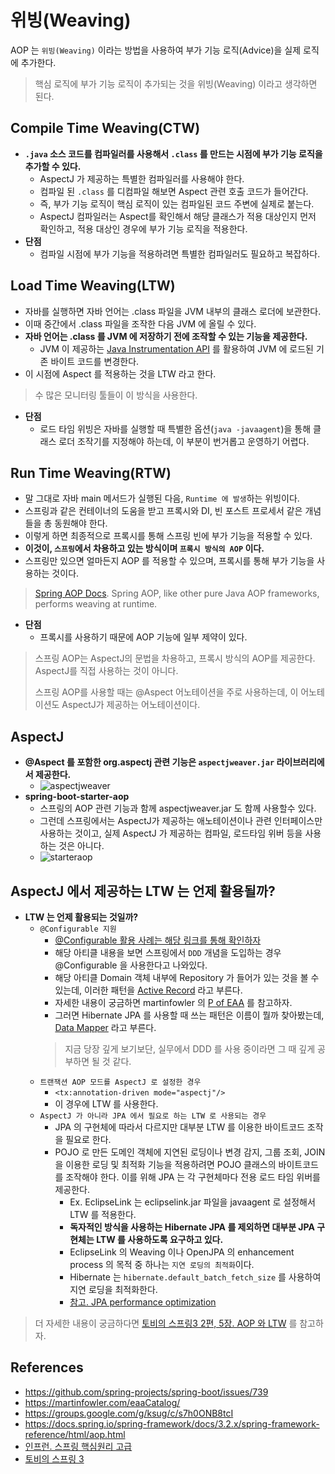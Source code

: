 # 위빙(Weaving)

AOP 는 `위빙(Weaving)` 이라는 방법을 사용하여 부가 기능 로직(Advice)을 실제 로직에 추가한다.

> 핵심 로직에 부가 기능 로직이 추가되는 것을 위빙(Weaving) 이라고 생각하면 된다.

## Compile Time Weaving(CTW)

- __`.java` 소스 코드를 컴파일러를 사용해서 `.class` 를 만드는 시점에 부가 기능 로직을 추가할 수 있다.__
  - AspectJ 가 제공하는 특별한 컴파일러를 사용해야 한다.
  - 컴파일 된 `.class` 를 디컴파일 해보면 Aspect 관련 호출 코드가 들어간다.
  - 즉, 부가 기능 로직이 핵심 로직이 있는 컴파일된 코드 주변에 실제로 붙는다. 
  - AspectJ 컴파일러는 Aspect를 확인해서 해당 클래스가 적용 대상인지 먼저 확인하고, 적용 대상인 경우에 부가 기능 로직을 적용한다.
- __단점__
  - 컴파일 시점에 부가 기능을 적용하려면 특별한 컴파일러도 필요하고 복잡하다.

## Load Time Weaving(LTW)

- 자바를 실행하면 자바 언어는 .class 파일을 JVM 내부의 클래스 로더에 보관한다.
- 이때 중간에서 .class 파일을 조작한 다음 JVM 에 올릴 수 있다.
- __자바 언어는 .class 를 JVM 에 저장하기 전에 조작할 수 있는 기능을 제공한다.__
  - JVM 이 제공하는 [Java Instrumentation API](https://www.baeldung.com/java-instrumentation) 를 활용하여 JVM 에 로드된 기존 바이트 코드를 변경한다.
- 이 시점에 Aspect 를 적용하는 것을 LTW 라고 한다.

> 수 많은 모니터링 툴들이 이 방식을 사용한다.

- __단점__
  - 로드 타임 위빙은 자바를 실행할 때 특별한 옵션(`java -javaagent`)을 통해 클래스 로더 조작기를 지정해야 하는데, 이 부분이 번거롭고 운영하기 어렵다.

## Run Time Weaving(RTW)

- 말 그대로 자바 main 메서드가 실행된 다음, `Runtime 에 발생`하는 위빙이다.
- 스프링과 같은 컨테이너의 도움을 받고 프록시와 DI, 빈 포스트 프로세서 같은 개념들을 총 동원해야 한다.
- 이렇게 하면 최종적으로 프록시를 통해 스프링 빈에 부가 기능을 적용할 수 있다.
- __이것이, `스프링`에서 차용하고 있는 방식이며 `프록시 방식의 AOP` 이다.__
- 스프링만 있으면 얼마든지 AOP 를 적용할 수 있으며, 프록시를 통해 부가 기능을 사용하는 것이다.

> [Spring AOP Docs](https://docs.spring.io/spring-framework/docs/3.2.x/spring-framework-reference/html/aop.html#aop-introduction-defn). Spring AOP, like other pure Java AOP frameworks, performs weaving at runtime.

- __단점__
  - 프록시를 사용하기 때문에 AOP 기능에 일부 제약이 있다.

> 스프링 AOP는 AspectJ의 문법을 차용하고, 프록시 방식의 AOP를 제공한다. AspectJ를 직접 사용하는 것이 아니다.
> 
> 스프링 AOP를 사용할 때는 @Aspect 어노테이션을 주로 사용하는데, 이 어노테이션도 AspectJ가 제공하는 어노테이션이다.

## AspectJ

- __@Aspect 를 포함한 org.aspectj 관련 기능은 `aspectjweaver.jar` 라이브러리에서 제공한다.__
  - ![aspectjweaver](https://user-images.githubusercontent.com/47518272/156456214-c77672c2-c870-4c0c-85a1-65e91a457524.png)
- __spring-boot-starter-aop__
  - 스프링의 AOP 관련 기능과 함께 aspectjweaver.jar 도 함께 사용할수 있다.
  - 그런데 스프링에서는 AspectJ가 제공하는 애노테이션이나 관련 인터페이스만 사용하는 것이고, 실제 AspectJ 가 제공하는 컴파일, 로드타임 위버 등을 사용하는 것은 아니다.
  - ![starteraop](https://user-images.githubusercontent.com/47518272/156457054-e392e0ea-ca48-4183-9e9a-0d4bbd4983c6.png)

## AspectJ 에서 제공하는 LTW 는 언제 활용될까?

- __LTW 는 언제 활용되는 것일까?__
  - `@Configurable 지원`
    - [@Configurable 활용 사례는 해당 링크를 통해 확인하자](https://dhsim86.github.io/web/2019/05/21/spring_@configurable-post.html)
    - 해당 아티클 내용을 보면 스프링에서 `DDD` 개념을 도입하는 경우 @Configurable 을 사용한다고 나와있다. 
    - 해당 아티클 Domain 객체 내부에 Repository 가 들어가 있는 것을 볼 수 있는데, 이러한 패턴을 [Active Record](https://martinfowler.com/eaaCatalog/activeRecord.html) 라고 부른다.
    - 자세한 내용이 궁금하면 martinfowler 의 [P of EAA](https://www.martinfowler.com/books/eaa.html) 를 참고하자.
    - 그러면 Hibernate JPA 를 사용할 때 쓰는 패턴은 이름이 뭘까 찾아봤는데, [Data Mapper](https://martinfowler.com/eaaCatalog/dataMapper.html) 라고 부른다.
    > 지금 당장 깊게 보기보단, 실무에서 DDD 를 사용 중이라면 그 때 깊게 공부하면 될 것 같다.
  - `트랜잭션 AOP 모드를 AspectJ 로 설정한 경우`
    - `<tx:annotation-driven mode="aspectj"/>`
    - 이 경우에 LTW 를 사용한다.
  - `AspectJ 가 아니라 JPA 에서 필요로 하는 LTW 로 사용되는 경우`
    - JPA 의 구현체에 따라서 다르지만 대부분 LTW 를 이용한 바이트코드 조작을 필요로 한다.
    - POJO 로 만든 도메인 객체에 지연된 로딩이나 변경 감지, 그룹 조회, JOIN 을 이용한 로딩 및 최적화 기능을 적용하려면 POJO 클래스의 바이트코드를 조작해야 한다. 이를 위해 JPA 는 각 구현체마다 전용 로드 타임 위버를 제공한다.
      - Ex. EclipseLink 는 eclipselink.jar 파일을 javaagent 로 설정해서 LTW 를 적용한다.
      - __독자적인 방식을 사용하는 Hibernate JPA 를 제외하면 대부분 JPA 구현체는 LTW 를 사용하도록 요구하고 있다.__
      - EclipseLink 의 Weaving 이나 OpenJPA 의 enhancement process 의 목적 중 하나는 `지연 로딩의 최적화`이다.
      - Hibernate 는 `hibernate.default_batch_fetch_size` 를 사용하여 지연 로딩을 최적화한다.
      - [참고. JPA performance optimization](https://dzone.com/articles/jpa-performance-optimization)

> 더 자세한 내용이 궁금하다면 [토비의 스프링3 2편, 5장. AOP 와 LTW](http://www.yes24.com/Product/Goods/4020006) 를 참고하자.

## References 

- https://github.com/spring-projects/spring-boot/issues/739
- https://martinfowler.com/eaaCatalog/
- https://groups.google.com/g/ksug/c/s7h0ONB8tcI
- https://docs.spring.io/spring-framework/docs/3.2.x/spring-framework-reference/html/aop.html
- [인프런. 스프링 핵심원리 고급](https://www.inflearn.com/course/%EC%8A%A4%ED%94%84%EB%A7%81-%ED%95%B5%EC%8B%AC-%EC%9B%90%EB%A6%AC-%EA%B3%A0%EA%B8%89%ED%8E%B8/dashboard)
- [토비의 스프링 3](http://www.yes24.com/Product/Goods/4020006)
